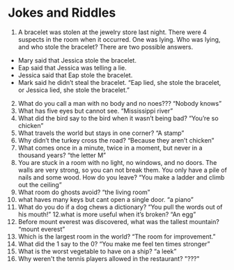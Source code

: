 # Jokes and Riddles
1. A bracelet was stolen at the jewelry store last night. There were 4 suspects in the room when it occurred. One was lying. Who was lying, and who stole the bracelet? There are two possible answers.
* Mary said that Jessica stole the bracelet.
* Eap said that Jessica was telling a lie.
* Jessica said that Eap stole the bracelet.
* Mark said he didn’t steal the bracelet.
 “Eap lied, she stole the bracelet, or Jessica lied, she stole the bracelet.”
2. What do you call a man with no body and no noes???
“Nobody knows”     
3. What has five eyes but cannot see.
“Mississippi river”
4. What did the bird say to the bird when it wasn’t being bad?
“You’re so chicken”
5. What travels the world but stays in one corner?
“A stamp”
6. Why didn’t the turkey cross the road?
“Because they aren’t chicken”       
7. What comes once in a minute, twice in a moment, but never in a thousand years?
“the letter M”
8. You are stuck in a room with no light, no windows, and no doors. The walls are very strong, so you can not break them. You only have a pile of nails and some wood. How do you leave?
“You make a ladder and climb out the ceiling”
9. What room do ghosts avoid? 
“the living room”
10. what haves many keys but cant open a single door. 
“a piano”
11. What do you do if a dog chews a dictionary?
“You pull the words out of his mouth!”
12.what is more useful when it’s broken? 
“An egg” 
13. Before mount everest was discovered, what was the tallest mountain?
“mount everest”
14. Which is the largest room in the world?
“The room for improvement.”
15. What did the 1 say to the 0?
“You make me feel ten times stronger”
16. What is the worst vegetable to have on a ship?
“a leek”
17. Why weren't the tennis players allowed in the restaurant?
"???"

